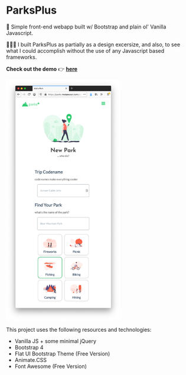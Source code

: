 # **ParksPlus**

🌟 Simple front-end webapp built w/ Bootstrap and plain ol' Vanilla Javascript.

👨🏾‍💻 
I built ParksPlus as partially as a design excersize, and also, to see what I could accomplish without the use of any Javascript based frameworks.

**Check out the demo** 👉 **[here](https://parks.motanveer.com)**

<img src="Parks-Plus-App.png"
     alt="Markdown Monster icon"
     height="650px" />

This project uses the following resources and technologies:

- Vanilla JS + some minimal jQuery
- Bootstrap 4
- Flat UI Bootstrap Theme (Free Version)
- Animate.CSS
- Font Awesome (Free Version)




